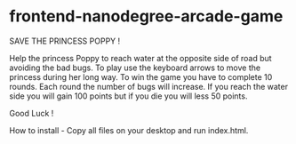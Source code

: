 frontend-nanodegree-arcade-game
===============================

SAVE THE PRINCESS POPPY !

Help the princess Poppy to reach water at the opposite side of road but avoiding the bad bugs.
To play use the keyboard arrows to move the princess during her long way.
To win the game you have to complete 10 rounds. Each round the number of bugs will increase.
If you reach the water side you will gain 100 points but if you die you will less 50 points.

Good Luck !

How to install - Copy all files on your desktop and run index.html.